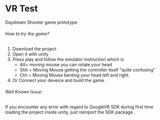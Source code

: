 # VR Test

Daydream Shooter game prototype

###### How to try the game?

1. Download the project
2. Open it with unity
3. Press play and follow the emulator instruction which is 
	- Alt+ moving mouse you can rotate your head
	- Shit + Moving Mouse getting the controller itself "quite confusing"
	- Ctrl + Moving Mouse benting your head left and right.
4. Or Connect your deveice and build the game .

###### Well Known Issue:

If you encounter any error with regard to GoogleVR SDK during first time loading the project inside unity,
just reimport the SDK package .
